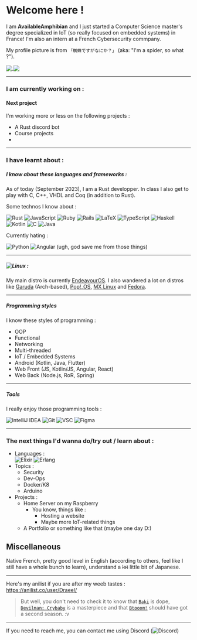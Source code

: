 # Welcome here !
I am **AvailableAmphibian** and I just started a Computer Science master's degree specialized in IoT (so really focused on embedded systems) in France! I'm also an intern at a French Cybersecurity commpany. 

My profile picture is from `「蜘蛛ですがなにか？」` (aka: "I'm a spider, so what ?"). 

<a href="https://github-readme-stats.vercel.app/api?username=AvailableAmphibian&show_icons=true&theme=tokyonight">
  <img align="center" src="https://github-readme-stats.vercel.app/api?username=AvailableAmphibian&show_icons=true&theme=tokyonight" />
</a>
<a href="https://github-readme-stats.vercel.app/api/top-langs/?username=AvailableAmphibian&layout=compact&count_private=true&theme=tokyonight">
  <img align="center" src="https://github-readme-stats.vercel.app/api/top-langs/?username=AvailableAmphibian&layout=compact&count_private=true&theme=tokyonight&langs_count=10" />
</a>

---  

### I am currently working on :

#### Next project

I'm working more or less on the following projects :
- A Rust discord bot
- Course projects 
- 

---  


### I have learnt about :

##### I know about these languages and frameworks :

As of today (September 2023), I am a Rust developper. In class I also get to play with C, C++, VHDL and Coq (in addition to Rust).


Some technos I know about :

![Rust](https://img.shields.io/badge/rust-%23000000.svg?style=plastic&logo=rust&logoColor=white) ![JavaScript](https://img.shields.io/badge/js-%23323330.svg?style=plastic&logo=javascript&logoColor=%23F7DF1E) ![Ruby](https://img.shields.io/badge/ruby-%23CC342D.svg?style=plastic&logo=ruby&logoColor=white)  ![Rails](https://img.shields.io/badge/rails-%23CC0000.svg?style=plastic&logo=ruby-on-rails&logoColor=white) ![LaTeX](https://img.shields.io/badge/LaTeX-47A141?style=plastic&logo=LaTeX&logoColor=white) ![TypeScript](https://img.shields.io/badge/ts-%23007ACC.svg?style=plastic&logo=typescript&logoColor=white) ![Haskell](https://img.shields.io/badge/Haskell-5D4F85?style=plastic&logo=haskell&logoColor=white) ![Kotlin](https://img.shields.io/badge/kt-%230095D5.svg?style=plastic&logo=kotlin&logoColor=white) ![C](https://img.shields.io/badge/C-%2300599C.svg?style=plastic&logo=c&logoColor=white) ![Java](https://img.shields.io/badge/java-%23ED8B00.svg?style=plastic&logo=java&logoColor=white) 

Currently hating :

![Python](https://img.shields.io/badge/py-3670A0?style=plastic&logo=python&logoColor=ffdd54) ![Angular](https://img.shields.io/badge/angular-%23DD0031.svg?style=plastic&logo=angular&logoColor=white) 
(ugh, god save me from those things)

---

##### ![Linux](https://img.shields.io/badge/Linux-FCC624?style=plastic&logo=linux&logoColor=black) :

My main distro is currently [EndeavourOS](https://endeavouros.com/). I also wandered a lot on distros like [Garuda](https://garudalinux.org/) (Arch-based), [Pop!_OS](https://pop.system76.com/), [MX Linux](https://mxlinux.org/) and [Fedora](https://getfedora.org/).

---

##### Programming styles
I know these styles of programming :
- OOP
- Functional 
- Networking 
- Multi-threaded 
- IoT / Embedded Systems
- Android (Kotlin, Java, Flutter)
- Web Front (JS, Kotlin/JS, Angular, React)
- Web Back (Node.js, RoR, Spring)

---

##### Tools

I really enjoy those programming tools :  

![IntelliJ IDEA](https://img.shields.io/badge/IntelliJIDEA-000000.svg?style=plastic&logo=intellij-idea&logoColor=white)  ![Git](https://img.shields.io/badge/git-%23F05033.svg?style=plastic&logo=git&logoColor=white) ![VSC](https://img.shields.io/badge/Visual_Studio_Code-0078D4?style=plastic&logo=visual%20studio%20code&logoColor=white) ![Figma](https://img.shields.io/badge/Figma-F24E1E?style=plastic&logo=figma&logoColor=white)

---  

### The next things I'd wanna do/try out / learn about :
* Languages :  
    ![Elixir](https://img.shields.io/badge/Elixir-4B275F?style=plastic&logo=elixir&logoColor=white) ![Erlang](https://img.shields.io/badge/Erlang-A90533?style=plastic&logo=erlang&logoColor=white)
* Topics :
  - Security
  - Dev-Ops
  - Docker/K8
  - Arduino
* Projects :
  - Home Server on my Raspberry
    + You know, things like :
      * Hosting a website
      * Maybe more IoT-related things
  - A Portfolio or something like that (maybe one day D:)
  

## Miscellaneous

Native French, pretty good level in English (according to others, feel like I still have a whole bunch to learn), understand a ~~lot~~ little bit of Japanese.  

--- 

Here's my anilist if you are after my weeb tastes :  
https://anilist.co/user/Draeel/
> But well, you don't need to check it to know that [`Baki`](https://myanimelist.net/anime/34443) is dope, [`Devilman: Crybaby`](https://myanimelist.net/anime/35120/) is a masterpiece and that [`Btooom!`](https://myanimelist.net/manga/20593) should have got a second season. :v  

---

If you need to reach me, you can contact me using Discord (![Discord](https://badgen.net/badge/%20/Dra%23%35092?icon=discord&color=purple)) 

